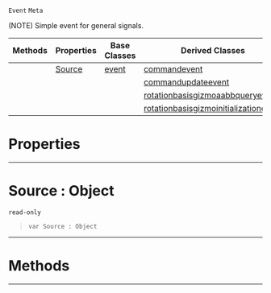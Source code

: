 `Event` `Meta`



(NOTE) Simple event for general signals.

|Methods|Properties|Base Classes|Derived Classes|
|---|---|---|---|
| |[ Source](https://github.com/dragonCASTjosh/PlasmaDocs/blob/master/code_reference/class_reference/objectevent.markdown#source-object)|[event](https://github.com/dragonCASTjosh/PlasmaDocs/blob/master/code_reference/class_reference/event.markdown)|[commandevent](https://github.com/dragonCASTjosh/PlasmaDocs/blob/master/code_reference/class_reference/commandevent.markdown)|
| | | |[commandupdateevent](https://github.com/dragonCASTjosh/PlasmaDocs/blob/master/code_reference/class_reference/commandupdateevent.markdown)|
| | | |[rotationbasisgizmoaabbqueryevent](https://github.com/dragonCASTjosh/PlasmaDocs/blob/master/code_reference/class_reference/rotationbasisgizmoaabbqueryevent.markdown)|
| | | |[rotationbasisgizmoinitializationevent](https://github.com/dragonCASTjosh/PlasmaDocs/blob/master/code_reference/class_reference/rotationbasisgizmoinitializationevent.markdown)|


 #  Properties


---  
 #  Source : Object

 `read-only`

> 
> ``` lang=cpp, name=Lightning
> var Source : Object


---  
 #  Methods


---  
 

 